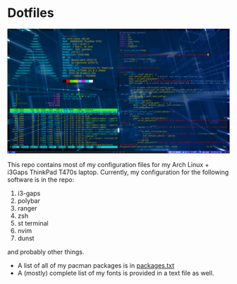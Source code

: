 # Dotfiles

![alt text](Pictures/screenshots/desktop.png "My desktop")

This repo contains most of my configuration files for my Arch Linux + i3Gaps ThinkPad T470s laptop.  Currently, my configuration for the following software is in the repo:

1) i3-gaps
2) polybar
3) ranger
4) zsh
5) st terminal
6) nvim
7) dunst

and probably other things.

- A list of all of my pacman packages is in [packages.txt](packages.txt)
- A (mostly) complete list of my fonts is provided in a text file as well.
